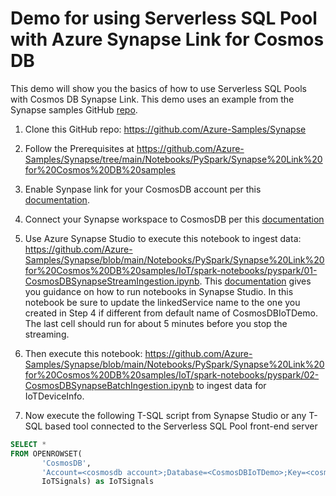 # Demo for using Serverless SQL Pool with Azure Synapse Link for Cosmos DB

This demo will show you the basics of how to use Serverless SQL Pools with Cosmos DB Synapse Link. This demo uses an example from the Synapse samples GitHub [repo](https://github.com/Azure-Samples/Synapse).

1. Clone this GitHub repo: https://github.com/Azure-Samples/Synapse

2. Follow the Prerequisites at https://github.com/Azure-Samples/Synapse/tree/main/Notebooks/PySpark/Synapse%20Link%20for%20Cosmos%20DB%20samples

3. Enable Synpase link for your CosmosDB account per this [documentation](https://docs.microsoft.com/azure/cosmos-db/configure-synapse-link#enable-synapse-link).

4. Connect your Synapse workspace to CosmosDB per this [documentation](https://docs.microsoft.com/azure/synapse-analytics/synapse-link/how-to-connect-synapse-link-cosmos-db)

5. Use Azure Synapse Studio to execute this notebook to ingest data: https://github.com/Azure-Samples/Synapse/blob/main/Notebooks/PySpark/Synapse%20Link%20for%20Cosmos%20DB%20samples/IoT/spark-notebooks/pyspark/01-CosmosDBSynapseStreamIngestion.ipynb. This [documentation](https://docs.microsoft.com/azure/synapse-analytics/spark/apache-spark-development-using-notebooks?tabs=classical) gives you guidance on how to run notebooks in Synapse Studio. In this notebook be sure to update the linkedService name to the one you created in Step 4 if different from default name of CosmosDBIoTDemo. The last cell should run for about 5 minutes before you stop the streaming.

6. Then execute this notebook: https://github.com/Azure-Samples/Synapse/blob/main/Notebooks/PySpark/Synapse%20Link%20for%20Cosmos%20DB%20samples/IoT/spark-notebooks/pyspark/02-CosmosDBSynapseBatchIngestion.ipynb to ingest data for IoTDeviceInfo.

7. Now execute the following T-SQL script from Synapse Studio or any T-SQL based tool connected to the Serverless SQL Pool front-end server

```sql
SELECT *
FROM OPENROWSET( 
       'CosmosDB',
       'Account=<cosmosdb account>;Database=<CosmosDBIoTDemo>;Key=<cosmosdb key>',
       IoTSignals) as IoTSignals
```